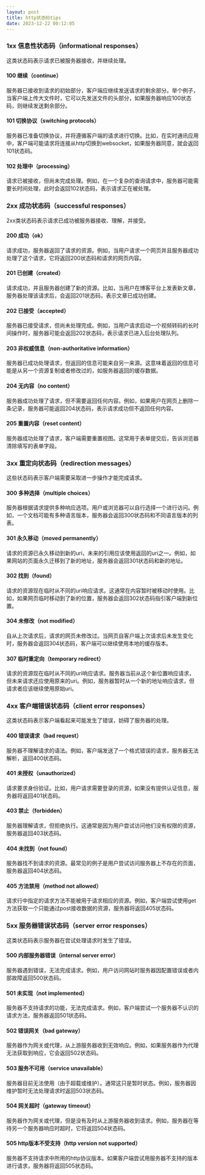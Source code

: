 ```yaml
---
layout: post
title: http状态码tips
date: 2023-12-22 00:12:05
---
```


### 1xx 信息性状态码（informational responses）

这类状态码表示请求已被服务器接收，并继续处理。

#### 100 继续（continue）

服务器已接收到请求的初始部分，客户端应继续发送请求的剩余部分。举个例子，当客户端上传大文件时，它可以先发送文件的头部分，如果服务器响应100状态码，则继续发送剩余部分。

#### 101 切换协议（switching protocols）

服务器已准备切换协议，并将遵循客户端的请求进行切换。比如，在实时通讯应用中，客户端可能请求将连接从http切换到websocket，如果服务器同意，就会返回101状态码。

#### 102 处理中（processing）

请求已被接收，但尚未完成处理。例如，在一个复杂的查询请求中，服务器可能需要长时间处理，此时会返回102状态码，表示请求正在被处理。

### 2xx 成功状态码（successful responses）

2xx类状态码表示请求已成功被服务器接收、理解，并接受。

#### 200 成功（ok）

请求成功，服务器返回了请求的资源。例如，当用户请求一个网页并且服务器成功处理了这个请求，它将返回200状态码和请求的网页内容。

#### 201 已创建（created）

请求成功，并且服务器创建了新的资源。比如，当用户在博客平台上发表新文章，服务器处理该请求后，会返回201状态码，表示文章已成功创建。

#### 202 已接受（accepted）

服务器已接受请求，但尚未处理完成。例如，当用户请求启动一个视频转码的长时间操作时，服务器可能会返回202状态码，表示请求已进入后台处理队列。

#### 203 非权威信息（non-authoritative information）

服务器已成功处理请求，但返回的信息可能来自另一来源。这意味着返回的信息可能是从另一个资源复制或者修改过的，如服务器返回的缓存数据。

#### 204 无内容（no content）

服务器成功处理了请求，但不需要返回任何内容。例如，如果用户在网页上删除一条记录，服务器可能返回204状态码，表示请求成功但不返回任何内容。

#### 205 重置内容（reset content）

服务器成功处理了请求，客户端需要重置视图。这常用于表单提交后，告诉浏览器清除填写的表单字段。

### 3xx 重定向状态码（redirection messages）

这些状态码表示客户端需要采取进一步操作才能完成请求。

#### 300 多种选择（multiple choices）

服务器根据请求提供多种响应选项。用户或浏览器可以自行选择一个进行访问。例如，一个文档可能有多种语言版本，服务器会返回300状态码和不同语言版本的列表。

#### 301 永久移动（moved permanently）

请求的资源已永久移动到新的uri，未来的引用应该使用返回的uri之一。例如，如果网站的页面永久迁移到了新的地址，服务器会返回301状态码和新的地址。

#### 302 找到（found）

请求的资源现在临时从不同的uri响应请求。这通常在内容暂时被移动时使用。比如，如果网页临时移动到了新的位置，服务器会返回302状态码指引客户端到新位置。

#### 304 未修改（not modified）

自从上次请求后，请求的网页未修改过。当网页自客户端上次请求后未发生变化时，服务器会返回304状态码，客户端可以继续使用本地的缓存版本。

#### 307 临时重定向（temporary redirect）

请求的资源现在临时从不同的uri响应请求。服务器当前从这个新位置响应请求，但未来请求还应使用原来的uri。例如，服务器暂时从一个新的地址响应请求，但请求者应该继续使用原始uri。

### 4xx 客户端错误状态码（client error responses）

这类状态码表示客户端看起来可能发生了错误，妨碍了服务器的处理。

#### 400 错误请求（bad request）

服务器不理解请求的语法。例如，客户端发送了一个格式错误的请求，服务器无法解析，返回400状态码。

#### 401 未授权（unauthorized）

请求要求身份验证。比如，用户请求需要登录的资源，如果没有提供认证信息，服务器将返回401状态码。

#### 403 禁止（forbidden）

服务器理解请求，但拒绝执行。这通常是因为用户尝试访问他们没有权限的资源，服务器返回403状态码。

#### 404 未找到（not found）

服务器找不到请求的资源。最常见的例子是用户尝试访问服务器上不存在的页面，服务器返回404状态码。

#### 405 方法禁用（method not allowed）

请求行中指定的请求方法不能被用于请求相应的资源。例如，客户端尝试使用get方法获取一个只能通过post接收数据的资源，服务器将返回405状态码。

### 5xx 服务器错误状态码（server error responses）

这类状态码表示服务器在尝试处理请求时发生了错误。

#### 500 内部服务器错误（internal server error）

服务器遇到错误，无法完成请求。例如，用户访问网站时服务器因配置错误或者内部故障返回500状态码。

#### 501 未实现（not implemented）

服务器不支持请求的功能，无法完成请求。例如，客户端尝试一个服务器不认识的请求方法，服务器返回501状态码。

#### 502 错误网关（bad gateway）

服务器作为网关或代理，从上游服务器收到无效响应。例如，如果服务器作为代理无法获取到响应，它会返回502状态码。

#### 503 服务不可用（service unavailable）

服务器目前无法使用（由于超载或维护）。通常这只是暂时状态。例如，服务器因维护暂时无法处理请求时返回503状态码。

#### 504 网关超时（gateway timeout）

服务器作为网关或代理，但是没有及时从上游服务器收到请求。例如，服务器在等待另一个服务器响应时超时，它将返回504状态码。

#### 505 http版本不受支持（http version not supported）

服务器不支持请求中所用的http协议版本。如果客户端尝试用服务器不支持的版本进行请求，服务器将返回505状态码。
